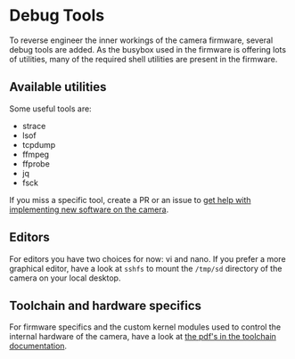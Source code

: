 # Debug Tools

To reverse engineer the inner workings of the camera firmware, several debug tools are added.
As the busybox used in the firmware is offering lots of utilities, many of the required shell utilities are present in the firmware.


## Available utilities

Some useful tools are:

- strace
- lsof
- tcpdump
- ffmpeg
- ffprobe
- jq
- fsck



If you miss a specific tool, create a PR or an issue to [get help with implementing new software on the camera](https://miicam.github.io/development/Adding-software-to-the-build/).


## Editors

For editors you have two choices for now: vi and nano. If you prefer a more graphical editor, have a look at `sshfs` to mount the `/tmp/sd` directory of the camera on your local desktop.


## Toolchain and hardware specifics

For firmware specifics and the custom kernel modules used to control the internal hardware of the camera, have a look at [the pdf's in the toolchain documentation](https://github.com/miicam/MiiCamDocs/tree/master/documents).
